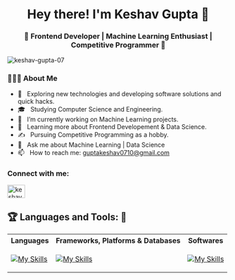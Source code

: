 <h1 align="center">Hey there! I'm Keshav Gupta 👋 </h1>
<h3 align="center">🚀 Frontend Developer | Machine Learning Enthusiast | Competitive Programmer  🚀</h3>
<div>
 
  <p align="left"> <img src="https://komarev.com/ghpvc/?username=keshav-gupta-07&label=Profile%20views&color=0e75b6&style=flat" alt="keshav-gupta-07" /> </p>

  <h3> 👨🏻‍💻 About Me </h3>

  - 🤔 &nbsp; Exploring new technologies and developing software solutions and quick hacks.
  - 🎓 &nbsp; Studying Computer Science and Engineering.
  - 💼 &nbsp; I’m currently working on Machine Learning projects.
  - 🌱 &nbsp; Learning more about Frontend Developement & Data Science.
  - ✍️ &nbsp; Pursuing Competitive Programming as a hobby.   
  - 💬 &nbsp; Ask me about Machine Learning | Data Science  
  - 📫 &nbsp; How to reach me: guptakeshav0710@gmail.com  
</div> 
</div>

<h3 align="left">Connect with me:</h3>
<p align="left">
<a href="https://linkedin.com/in/keshav-07-gupta" target="blank"><img align="center" src="https://raw.githubusercontent.com/rahuldkjain/github-profile-readme-generator/master/src/images/icons/Social/linked-in-alt.svg" alt="keshav-07-gupta" height="30" width="40" /></a>
</p>

## :trophy: Languages and Tools: :robot:
 
 <table>
  <tr><th>Languages</th> <th>Frameworks, Platforms & Databases </th><th>Softwares</th>
  <tr>
    <td>

[![My Skills](https://skillicons.dev/icons?i=c,cpp,py,java,html,css,js&perline=3)](https://skillicons.dev)
      </td>
 <td>
 
 [![My Skills](https://skillicons.dev/icons?i=git,github,bootstrap,react,express,pycharm,mysql,selenium,mongodb,django,fastapi,flask,tensorflow,opencv,pytorch&perline=6)](https://skillicons.dev)
    </td>
 <td>
 
[![My Skills](https://skillicons.dev/icons?i=vscode,netlify,vercel,figma,anaconda,notion&perline=3)](https://skillicons.dev)
 </td>
    </tr>
  </table>